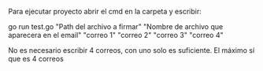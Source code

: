 Para ejecutar proyecto abrir el cmd en la carpeta y escribir:

go run test.go "Path del archivo a firmar" "Nombre de archivo que aparecera en el email" "correo 1" "correo 2" "correo 3" "correo 4"

No es necesario escribir 4 correos, con uno solo es suficiente. El máximo sí que es 4 correos
